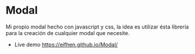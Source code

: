 # Modal
Mi propio modal hecho con javascript y css, la idea es utilizar ésta librería para la creación de cualquier modal que necesite.

- Live demo https://eifhen.github.io/Modal/
